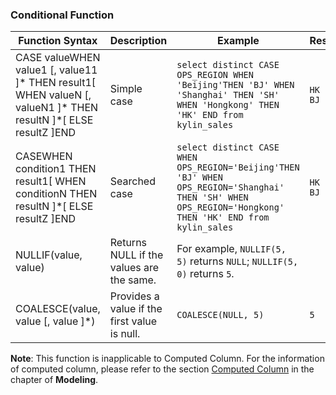 ### Conditional Function

| Function Syntax                          | Description                               | Example                                  | Result         |
| ---------------------------------------- | ---------------------------------------- | ---------------------------------------- | -------------- |
| CASE valueWHEN value1 [, value11 ]* THEN result1[ WHEN valueN [, valueN1 ]* THEN resultN ]*[ ELSE resultZ ]END | Simple case                              | ```select distinct CASE OPS_REGION WHEN 'Beijing'THEN 'BJ' WHEN 'Shanghai' THEN 'SH' WHEN 'Hongkong' THEN 'HK' END from kylin_sales``` | ```HK SH BJ``` |
| CASEWHEN condition1 THEN result1[ WHEN conditionN THEN resultN ]*[ ELSE resultZ ]END | Searched case                            | ```select distinct CASE  WHEN OPS_REGION='Beijing'THEN 'BJ' WHEN OPS_REGION='Shanghai' THEN 'SH' WHEN OPS_REGION='Hongkong' THEN 'HK' END from kylin_sales``` | ```HK SH BJ``` |
| NULLIF(value, value)                     | Returns NULL if the values are the same. | For example, ```NULLIF(5, 5)``` returns ```NULL```; ```NULLIF(5, 0)``` returns ```5```. |                |
| COALESCE(value, value [, value ]*)       | Provides a value if the first value is null. | ```COALESCE(NULL, 5)```                  | ```5```        |

**Note**: This function is inapplicable to Computed Column. For the information of computed column, please refer to the section [Computed Column](model/computed_column.en.md) in the chapter of **Modeling**.